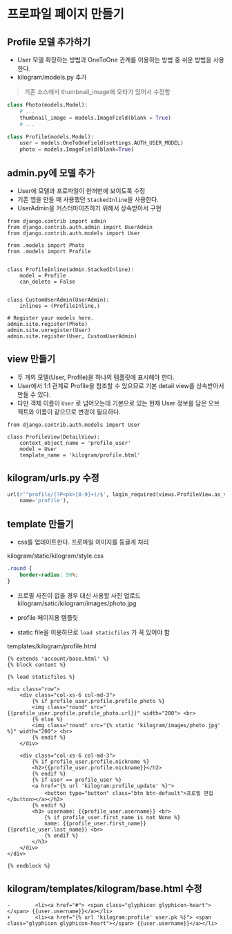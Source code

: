 # 프로파일 페이지 만들기

## Profile 모델 추가하기

- User 모델 확장하는 방법과 OneToOne 관계를 이용하는 방법 중 쉬운 방법을 사용한다.
- kilogram/models.py 추가

> 기존 소스에서 thumbnail_image에 오타가 있어서 수정함

```python
class Photo(models.Model):
    # ...
    thumbnail_image = models.ImageField(blank = True)
    # ...

class Profile(models.Model):
    user = models.OneToOneField(settings.AUTH_USER_MODEL)
    photo = models.ImageField(blank=True)
```
## admin.py에 모델 추가
- User에 모델과 프로파일이 한꺼번에 보이도록 수정
- 기존 앱을 만들 때 사용했던 `StackedInline`을 사용한다.
- UserAdmin을 커스터마이즈하기 위해서 상속받아서 구현

```
from django.contrib import admin
from django.contrib.auth.admin import UserAdmin
from django.contrib.auth.models import User

from .models import Photo
from .models import Profile


class ProfileInline(admin.StackedInline):
    model = Profile
    can_delete = False


class CustomUserAdmin(UserAdmin):
    inlines = (ProfileInline,)

# Register your models here.
admin.site.register(Photo)
admin.site.unregister(User)
admin.site.register(User, CustomUserAdmin)
```

## view 만들기
- 두 개의 모델(User, Profile)을 하나의 템플릿에 표시해야 한다.
- User에서 1:1 관계로 Profile을 참조할 수 있으므로 기본 detail view를 상속받아서 만들 수 있다.
- 다만 객체 이름이 `User` 로 넘어오는데 기본으로 있는 현재 User 정보를 담은 오브젝트와 이름이
같으므로 변경이 필요하다.

```
from django.contrib.auth.models import User

class ProfileView(DetailView):
    context_object_name = 'profile_user'
    model = User
    template_name = 'kilogram/profile.html'
```
## kilogram/urls.py 수정

```python
url(r'^profile/(?P<pk>[0-9]+)/$', login_required(views.ProfileView.as_view()),
    name='profile'),

```

## template 만들기

- css를 업데이트한다. 프로파일 이미지를 둥글게 처리

kilogram/static/kilogram/style.css

```css
.round {
    border-radius: 50%;
}
```
- 프로필 사진이 없을 경우 대신 사용할 사진 업로드
kilogram/satic/kilogram/images/photo.jpg


- profile 페이지용 템플릿
- static file을 이용하므로 `load staticfiles` 가 꼭 있어야 함

templates/kilogram/profile.html

```
{% extends 'account/base.html' %}
{% block content %}

{% load staticfiles %}

<div class="row">
    <div class="col-xs-6 col-md-3">
        {% if profile_user.profile.profile_photo %}
        <img class="round" src="{{profile_user.profile.profile_photo.url}}" width="200"> <br>
        {% else %}
        <img class="round" src="{% static 'kilogram/images/photo.jpg' %}" width="200"> <br>
        {% endif %}
    </div>

    <div class="col-xs-6 col-md-3">
        {% if profile_user.profile.nickname %}
        <h2>{{profile_user.profile.nickname}}</h2>
        {% endif %}
        {% if user == profile_user %}
        <a href="{% url 'kilogram:profile_update' %}">
            <button type="button" class="btn btn-default">프로필 편집</button></a></h2>
        {% endif %}
        <h3> username: {{profile_user.username}} <br>
            {% if profile_user.first_name is not None %}
            name: {{profile_user.first_name}} {{profile_user.last_name}} <br>
            {% endif %}
        </h3>
    </div>
</div>

{% endblock %}

```

## kilogram/templates/kilogram/base.html 수정
```
-        <li><a href="#"> <span class="glyphicon glyphicon-heart"></span> {{user.username}}</a></li>
+        <li><a href="{% url 'kilogram:profile' user.pk %}"> <span class="glyphicon glyphicon-heart"></span> {{user.username}}</a></li>
```
